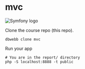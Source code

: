 # mvc

![Symfony logo](https://symfony.com/logos/symfony_black_02.svg)


Clone the course repo (this repo).

```
dbwebb clone mvc
```

Run your app
```
# You are in the report/ directory
php -S localhost:8888 -t public
```
